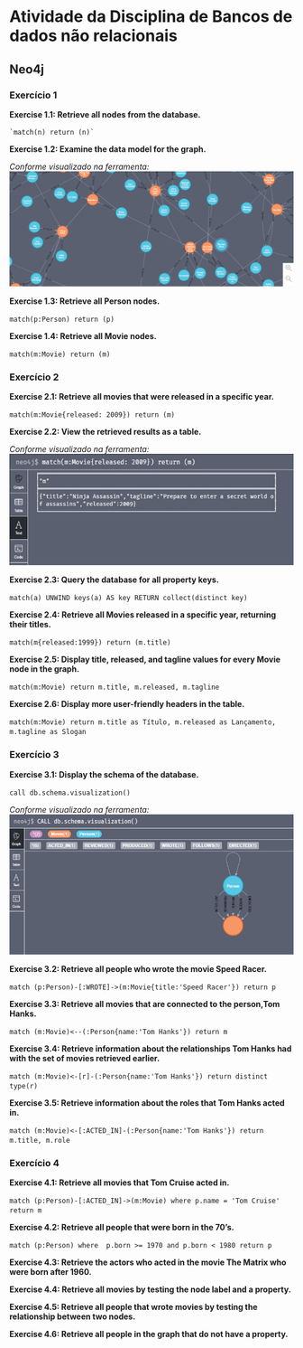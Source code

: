 # Atividade da Disciplina de Bancos de dados não relacionais

## Neo4j

### Exercício 1

**Exercise 1.1: Retrieve all nodes from the database.**

	`match(n) return (n)`

**Exercise 1.2: Examine the data model for the graph.**

*Conforme visualizado na ferramenta:*
![Exercise_1_2](images/exercicio_1_2.png)
	
**Exercise 1.3: Retrieve all Person nodes.**

`match(p:Person) return (p)`

**Exercise 1.4: Retrieve all Movie nodes.**

`match(m:Movie) return (m)`


### Exercício 2

**Exercise 2.1: Retrieve all movies that were released in a specific year.**

`match(m:Movie{released: 2009}) return (m)`

**Exercise 2.2: View the retrieved results as a table.**

*Conforme visualizado na ferramenta:*
![Exercise_2_2](images/exercicio_2_2.png)

**Exercise 2.3: Query the database for all property keys.**

`match(a) UNWIND keys(a) AS key RETURN collect(distinct key)`

**Exercise 2.4: Retrieve all Movies released in a specific year, returning their titles.**

`match(m{released:1999}) return (m.title)`

**Exercise 2.5: Display title, released, and tagline values for every Movie node in the graph.**

`match(m:Movie) return m.title, m.released, m.tagline`

**Exercise 2.6: Display more user-friendly headers in the table.**

`match(m:Movie) return m.title as Título, m.released as Lançamento, m.tagline as Slogan`


### Exercício 3

**Exercise 3.1: Display the schema of the database.**

`call db.schema.visualization()`

*Conforme visualizado na ferramenta:*
![Exercise_3_1](images/exercicio_3_1.png)

**Exercise 3.2: Retrieve all people who wrote the movie Speed Racer.**

`match (p:Person)-[:WROTE]->(m:Movie{title:'Speed Racer'}) return p`

**Exercise 3.3: Retrieve all movies that are connected to the person,Tom Hanks.**

`match (m:Movie)<--(:Person{name:'Tom Hanks'}) return m`

**Exercise 3.4: Retrieve information about the relationships Tom Hanks had with the set of movies retrieved earlier.**

`match (m:Movie)<-[r]-(:Person{name:'Tom Hanks'}) return distinct type(r)`

**Exercise 3.5: Retrieve information about the roles that Tom Hanks acted in.**

`match (m:Movie)<-[:ACTED_IN]-(:Person{name:'Tom Hanks'}) return m.title, m.role`


### Exercício 4


**Exercise 4.1: Retrieve all movies that Tom Cruise acted in.**

`match (p:Person)-[:ACTED_IN]->(m:Movie) where p.name = 'Tom Cruise' return m`

**Exercise 4.2: Retrieve all people that were born in the 70’s.**

`match (p:Person) where  p.born >= 1970 and p.born < 1980 return p`

**Exercise 4.3: Retrieve the actors who acted in the movie The Matrix who were born after 1960.**

**Exercise 4.4: Retrieve all movies by testing the node label and a property.**

**Exercise 4.5: Retrieve all people that wrote movies by testing the relationship between two nodes.**

**Exercise 4.6: Retrieve all people in the graph that do not have a property.**
